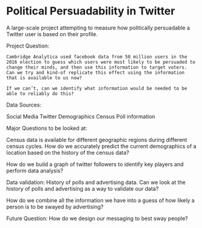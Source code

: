 # Political Persuadability in Twitter
A large-scale project attempting to measure how politically persuadable a Twitter user is based on their profile.

Project Question:

	Cambridge Analytica used facebook data from 50 million users in the 2016 election to guess which users were most likely to be persuaded to change their minds, and then use this information to target voters. Can we try and kind-of replicate this effect using the information that is available to us now?

	If we can’t, can we identify what information would be needed to be able to reliably do this?

Data Sources:

Social Media
Twitter
Demographics
Census
Poll information

Major Questions to be looked at:

Census data is available for different geographic regions during different census cycles. How do we accurately predict the current demographics of a location based on the history of the census data?

How do we build a graph of twitter followers to identify key players and perform data analysis?

Data validation: History of polls and advertising data. Can we look at the history of polls and advertising as a way to validate our data?

How do we combine all the information we have into a guess of how likely a person is to be swayed by advertising?

Future Question: How do we design our messaging to best sway people?


